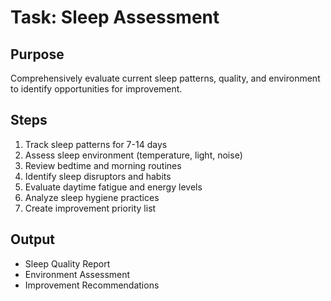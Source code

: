 # Task: Sleep Assessment

## Purpose
Comprehensively evaluate current sleep patterns, quality, and environment to identify opportunities for improvement.

## Steps
1. Track sleep patterns for 7-14 days
2. Assess sleep environment (temperature, light, noise)
3. Review bedtime and morning routines
4. Identify sleep disruptors and habits
5. Evaluate daytime fatigue and energy levels
6. Analyze sleep hygiene practices
7. Create improvement priority list

## Output
- Sleep Quality Report
- Environment Assessment
- Improvement Recommendations 
